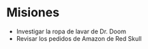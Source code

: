 # Misiones

* Investigar la ropa de lavar de Dr. Doom 
* Revisar los pedidos de Amazon de Red Skull
